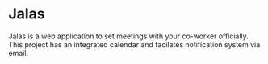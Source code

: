 # Jalas

Jalas is a web application to set meetings with your co-worker officially. 
This project has an integrated calendar and facilates notification system via email. 

